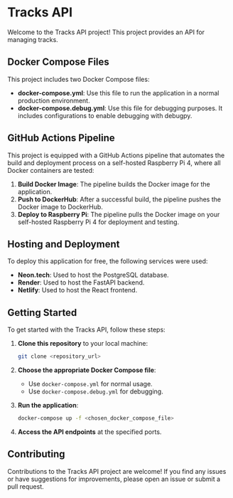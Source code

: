 # Tracks API

Welcome to the Tracks API project! This project provides an API for managing tracks.

## Docker Compose Files

This project includes two Docker Compose files:

- **docker-compose.yml**: Use this file to run the application in a normal production environment.
- **docker-compose.debug.yml**: Use this file for debugging purposes. It includes configurations to enable debugging with debugpy.

## GitHub Actions Pipeline

This project is equipped with a GitHub Actions pipeline that automates the build and deployment process on a self-hosted Raspberry Pi 4, where all Docker containers are tested:

1. **Build Docker Image**: The pipeline builds the Docker image for the application.
2. **Push to DockerHub**: After a successful build, the pipeline pushes the Docker image to DockerHub.
3. **Deploy to Raspberry Pi**: The pipeline pulls the Docker image on your self-hosted Raspberry Pi 4 for deployment and testing.

## Hosting and Deployment

To deploy this application for free, the following services were used:

- **Neon.tech**: Used to host the PostgreSQL database.
- **Render**: Used to host the FastAPI backend.
- **Netlify**: Used to host the React frontend.

## Getting Started

To get started with the Tracks API, follow these steps:

1. **Clone this repository** to your local machine:
    ```sh
    git clone <repository_url>
    ```
2. **Choose the appropriate Docker Compose file**:
    - Use `docker-compose.yml` for normal usage.
    - Use `docker-compose.debug.yml` for debugging.

3. **Run the application**:
    ```sh
    docker-compose up -f <chosen_docker_compose_file>
    ```
4. **Access the API endpoints** at the specified ports.

## Contributing

Contributions to the Tracks API project are welcome! If you find any issues or have suggestions for improvements, please open an issue or submit a pull request.